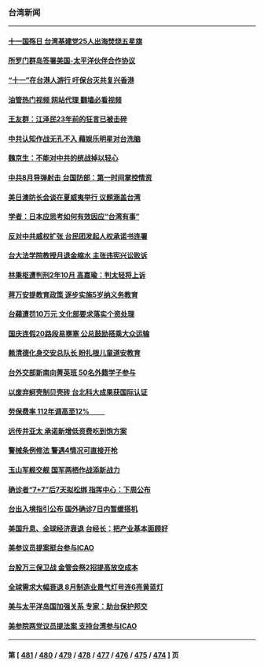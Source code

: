 ### 台湾新闻
---
#### [十一国殇日 台湾基建党25人出海焚烧五星旗](../../pages/ncid1349361/n13836982.md?10021645) 
#### [所罗门群岛签署美国-太平洋伙伴合作协议](../../pages/ncid1349361/n13836866.md?10021645) 
#### [“十一”在台港人游行 吁保台灭共复兴香港](../../pages/ncid1349361/n13836819.md?10021645) 
#### [油管热门视频 网站代理 翻墙必看视频](http://209.222.30.114:81/youtube.html?10021645)
#### [王友群：江泽民23年前的狂言已被击碎](../../pages/ncid1349361/n13836529.md?10021645) 
#### [中共认知作战无孔不入 藉娱乐明星对台洗脑](../../pages/ncid1349361/n13836744.md?10021645) 
#### [魏京生：不能对中共的统战掉以轻心](../../pages/ncid1349361/n13836743.md?10021645) 
#### [中共8月导弹射击 台国防部：第一时间掌控情资](../../pages/ncid1349361/n13836672.md?10021645) 
#### [美日澳防长会谈在夏威夷举行 议题涵盖台湾](../../pages/ncid1349361/n13836618.md?10021645) 
#### [学者：日本应思考如何有效因应“台湾有事”](../../pages/ncid1349361/n13836569.md?10021645) 
#### [反对中共威权扩张 台民团发起人权承诺书连署](../../pages/ncid1349361/n13836234.md?10021645) 
#### [台大法学院教授月退金缩水 主张违宪兴讼败诉](../../pages/ncid1349361/n13836297.md?10021645) 
#### [林秉枢遭判刑2年10月 高嘉瑜：判太轻将上诉](../../pages/ncid1349361/n13836291.md?10021645) 
#### [蒋万安提教育政策 逐步实施5岁纳义务教育](../../pages/ncid1349361/n13836289.md?10021645) 
#### [台蘋遭罚10万元 文化部要求落实个资处理](../../pages/ncid1349361/n13836287.md?10021645) 
#### [国庆连假20路段易壅塞 公总鼓励搭乘大众运输](../../pages/ncid1349361/n13836279.md?10021645) 
#### [赖清德化身交安总队长 盼扎根儿童道安教育](../../pages/ncid1349361/n13836278.md?10021645) 
#### [台外交部新南向菁英班 50名外籍学子参与](../../pages/ncid1349361/n13836280.md?10021645) 
#### [以废弃蚵壳制贝壳砖 台北科大成果获国际认证](../../pages/ncid1349361/n13836281.md?10021645) 
#### [劳保费率 112年调高至12% 　　](../../pages/ncid1349361/n13836277.md?10021645) 
#### [远传并亚太 承诺新增低资费吃到饱方案](../../pages/ncid1349361/n13836270.md?10021645) 
#### [警械条例修法 警遇4情况可直接开枪](../../pages/ncid1349361/n13836267.md?10021645) 
#### [玉山军舰交舰 国军两栖作战添新战力](../../pages/ncid1349361/n13836256.md?10021645) 
#### [确诊者“7+7”后7天拟松绑  指挥中心：下周公布](../../pages/ncid1349361/n13836204.md?10021645) 
#### [台出入境指引公布 国外确诊7日内暂缓搭机](../../pages/ncid1349361/n13836209.md?10021645) 
#### [美国升息、全球经济衰退 台经长：把产业基本面顾好](../../pages/ncid1349361/n13836213.md?10021645) 
#### [美参议员提案挺台参与ICAO](../../pages/ncid1349361/n13836207.md?10021645) 
#### [台股万三保卫战 金管会祭2招提高放空成本](../../pages/ncid1349361/n13836190.md?10021645) 
#### [全球需求大幅衰退 8月制造业景气灯号连6亮黄蓝灯](../../pages/ncid1349361/n13836194.md?10021645) 
#### [美与太平洋岛国加强关系 专家：助台保护邦交](../../pages/ncid1349361/n13836095.md?10021645) 
#### [美参院两党议员提法案 支持台湾参与ICAO](../../pages/ncid1349361/n13835959.md?10021645) 

---
#### 第 [ [481](./481.md?10021645) / [480](./480.md?10021645) / [479](./479.md?10021645) / [478](./478.md?10021645) / [477](./477.md?10021645) / [476](./476.md?10021645) / [475](./475.md?10021645) / [474](./474.md?10021645) ] 页
